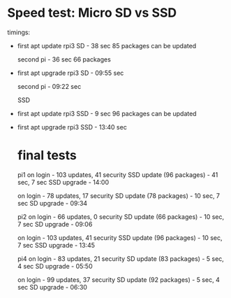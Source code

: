 # Speed test: Micro SD vs SSD

timings:

* first apt update rpi3 SD - 38 sec
  85 packages can be updated
  
  second pi - 36 sec
  66 packages
  
* first apt upgrade rpi3 SD - 09:55 sec

  second pi - 09:22 sec
  
  
  SSD
  
* first apt update rpi3 SSD - 9 sec
  96 packages can be updated

* first apt upgrade rpi3 SSD - 13:40 sec


  # final tests
  
  pi1
  on login - 103 updates, 41 security
  SSD update (96 packages) - 41 sec, 7 sec
  SSD upgrade - 14:00

  on login - 78 updates, 17 security
  SD update (78 packages) - 10 sec, 7 sec
  SD upgrade - 09:34
  
   
  
  pi2
  on login - 66 updates, 0 security
  SD update (66 packages) - 10 sec, 7 sec
  SD upgrade - 09:06
  
  on login - 103 updates, 41 security
  SSD update (96 packages) - 10 sec, 7 sec
  SSD upgrade - 13:45
  
  
  pi4
  on login - 83 updates, 21 security
  SD update (83 packages) - 5 sec, 4 sec
  SD upgrade - 05:50
  
  on login - 99 updates, 37 security
  SD update (92 packages) - 5 sec, 4 sec
  SD upgrade - 06:30  
